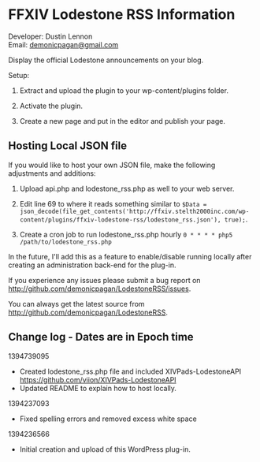 FFXIV Lodestone RSS Information
=====================================
Developer: Dustin Lennon<br />
Email: <demonicpagan@gmail.com>

Display the official Lodestone announcements on your blog.

Setup:

1. Extract and upload the plugin to your wp-content/plugins folder.

2. Activate the plugin.

3. Create a new page and put <!-- FFXIV_RSS --> in the editor and publish your page.

Hosting Local JSON file
------------------------
If you would like to host your own JSON file, make the following adjustments and additions:

1. Upload api.php and lodestone_rss.php as well to your web server.

2. Edit line 69 to where it reads something similar to `$Data = json_decode(file_get_contents('http://ffxiv.stelth2000inc.com/wp-content/plugins/ffxiv-lodestone-rss/lodestone_rss.json'), true);`.

3. Create a cron job to run lodestone_rss.php hourly
	`0 * * * * php5 /path/to/lodestone_rss.php`

In the future, I'll add this as a feature to enable/disable running locally after creating an administration back-end for the plug-in.

If you experience any issues please submit a bug report on
<http://github.com/demonicpagan/LodestoneRSS/issues>.

You can always get the latest source from <http://github.com/demonicpagan/LodestoneRSS>.

Change log - Dates are in Epoch time
-----------------------------------
1394739095

*	Created lodestone_rss.php file and included XIVPads-LodestoneAPI <https://github.com/viion/XIVPads-LodestoneAPI>
*	Updated README to explain how to host locally.

1394237093

*	Fixed spelling errors and removed excess white space

1394236566

*	Initial creation and upload of this WordPress plug-in.